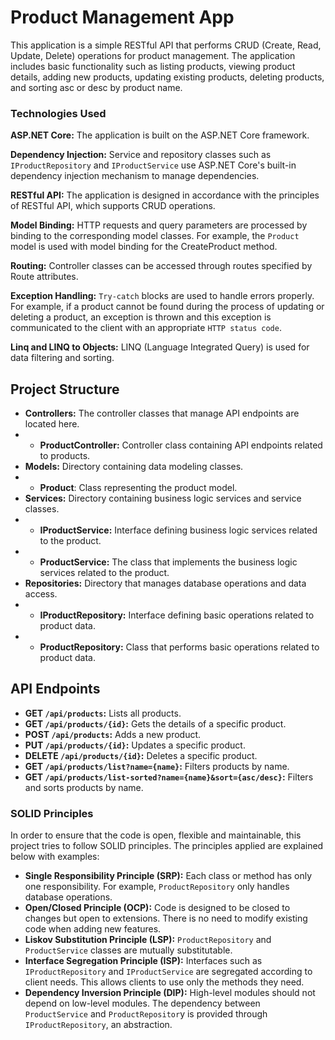 # Product Management App
This application is a simple RESTful API that performs CRUD (Create, Read, Update, Delete) operations for product management. The application includes basic functionality such as listing products, viewing product details, adding new products, updating existing products, deleting products, and sorting asc or desc by product name.

### Technologies Used
**ASP.NET Core:** The application is built on the ASP.NET Core framework.

**Dependency Injection:** Service and repository classes such as `IProductRepository` and `IProductService` use ASP.NET Core's built-in dependency injection mechanism to manage dependencies.

**RESTful API:** The application is designed in accordance with the principles of RESTful API, which supports CRUD operations.

**Model Binding:** HTTP requests and query parameters are processed by binding to the corresponding model classes. For example, the `Product` model is used with model binding for the CreateProduct method.

**Routing:** Controller classes can be accessed through routes specified by Route attributes.

**Exception Handling:** `Try-catch` blocks are used to handle errors properly. For example, if a product cannot be found during the process of updating or deleting a product, an exception is thrown and this exception is communicated to the client with an appropriate `HTTP status code`.

**Linq and LINQ to Objects:** LINQ (Language Integrated Query) is used for data filtering and sorting.


## Project Structure

- **Controllers:** The controller classes that manage API endpoints are located here.
- - **ProductController:** Controller class containing API endpoints related to products.
- **Models:** Directory containing data modeling classes.
- - **Product**: Class representing the product model.
- **Services:** Directory containing business logic services and service classes.
- - **IProductService:** Interface defining business logic services related to the product.
- - **ProductService:** The class that implements the business logic services related to the product.
- **Repositories:** Directory that manages database operations and data access.
- - **IProductRepository:** Interface defining basic operations related to product data.
- - **ProductRepository:** Class that performs basic operations related to product data.



## API Endpoints
- **GET `/api/products`:** Lists all products.
- **GET `/api/products/{id}`:** Gets the details of a specific product.
- **POST `/api/products`:** Adds a new product.
- **PUT `/api/products/{id}`:** Updates a specific product.
- **DELETE `/api/products/{id}`:** Deletes a specific product.
- **GET `/api/products/list?name={name}`:** Filters products by name.
- **GET `/api/products/list-sorted?name={name}&sort={asc/desc}`:** Filters and sorts products by name.

### SOLID Principles

In order to ensure that the code is open, flexible and maintainable, this project tries to follow SOLID principles. The principles applied are explained below with examples:

- **Single Responsibility Principle (SRP):** Each class or method has only one responsibility. For example, `ProductRepository` only handles database operations.
- **Open/Closed Principle (OCP):** Code is designed to be closed to changes but open to extensions. There is no need to modify existing code when adding new features.
- **Liskov Substitution Principle (LSP):** `ProductRepository` and `ProductService` classes are mutually substitutable.
- **Interface Segregation Principle (ISP):** Interfaces such as `IProductRepository` and `IProductService` are segregated according to client needs. This allows clients to use only the methods they need.
- **Dependency Inversion Principle (DIP):** High-level modules should not depend on low-level modules. The dependency between `ProductService` and `ProductRepositor`y is provided through `IProductRepository`, an abstraction.